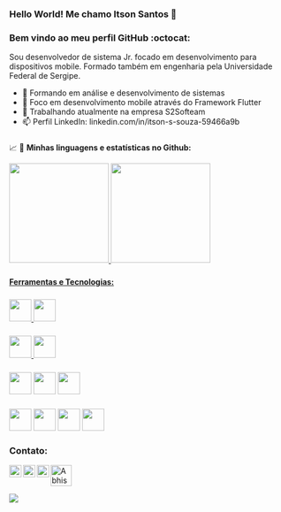 ### Hello World! Me chamo Itson Santos 👋 
### Bem vindo ao meu perfil GitHub  :octocat:


Sou desenvolvedor de sistema Jr. focado em desenvolvimento para dispositivos mobile. 
Formado também em engenharia pela Universidade Federal de Sergipe.


- :rocket: Formando em análise e desenvolvimento de sistemas
- :dart: Foco em desenvolvimento mobile através do Framework Flutter
- 🔭 Trabalhando atualmente na empresa S2Softeam
- 📫 Perfil LinkedIn:  linkedin.com/in/itson-s-souza-59466a9b 

 ###
 ###

📈 🚧 **Minhas linguagens e estatísticas no Github:**
<div>
<a href="https://github.com/ItsonStos">
 <img height="180em" 
      src="https://github-readme-stats.vercel.app/api/top-langs/?username=ItsonStos&layout=compact&langs_count=7&theme=dracula"/>
<img height="180em"
     src="https://github-readme-stats.vercel.app/api?username=ItsonStos&show_icons=true&theme=dracula&include_all_commits=true&count_private=true"/>
</div>

 ###
 ###

  
**Ferramentas e Tecnologias:**


###
<code><img height="40"
           src="https://cdn.jsdelivr.net/gh/devicons/devicon/icons/flutter/flutter-original.svg"/></code> 
<code><img height="40"
           src="https://cdn.jsdelivr.net/gh/devicons/devicon/icons/dart/dart-original.svg"/>
</code>
###
 
###
<code><img height="40" 
src="https://cdn.jsdelivr.net/gh/devicons/devicon/icons/android/android-original.svg"/></code>
<a></a>
<code><img height="40" 
src="https://logosmarcas.net/wp-content/uploads/2020/04/Apple-Logo.png"/></code>
### 
 
###
<code><img height="40"
           src="https://cdn.jsdelivr.net/gh/devicons/devicon/icons/postgresql/postgresql-original.svg"/></code>
<code><img height="40"
           src="https://cdn.jsdelivr.net/gh/devicons/devicon/icons/sqlite/sqlite-original.svg"/></code>
<code><img height="40"
           src="https://cdn.jsdelivr.net/gh/devicons/devicon/icons/mysql/mysql-original.svg"/></code> 
###

###
<code><img height="40"
           src="https://cdn.jsdelivr.net/gh/devicons/devicon/icons/vscode/vscode-original.svg"/></code> 
<code><img height="40"
           src="https://cdn.jsdelivr.net/gh/devicons/devicon/icons/androidstudio/androidstudio-original.svg"/></code>
<code><img height="40"
           src="https://cdn.jsdelivr.net/gh/devicons/devicon/icons/git/git-original.svg"/></code> 
<code><img height="40"
           src="https://cdn-icons-png.flaticon.com/512/25/25231.png"/></code>
###

### Contato:
<div>
<a href="https://www.linkedin.com/in/itson-s-souza-59466a9b/">
 <img align="left" alt="Abhishek's LinkedIN" width="22px"
      src="https://raw.githubusercontent.com/peterthehan/peterthehan/master/assets/linkedin.svg" /></a>
<a href="https://discord.gg/ItsonStos#9397">
 <img align="left" alt="Abhishek's Discord" width="22px"
      src="https://raw.githubusercontent.com/peterthehan/peterthehan/master/assets/discord.svg"/></a>
<a href="https://api.whatsapp.com/send/?phone=5579999195920">
 <img align="left" alt="Abhishek's Whatsapp" width="22px"
      src="https://upload.wikimedia.org/wikipedia/commons/6/6b/WhatsApp.svg"/></a>
<a href = "ItsonStos:itsonsantos@sgmail.com">
 <img align="start" alt="Abhishek's Discord" width="38px"
      src="https://www.logo.wine/a/logo/Gmail/Gmail-Logo.wine.svg" target="_blank"></a>

![](https://visitor-badge.glitch.me/badge?page_id=ItsonStos.ItsonStos)

</div>

